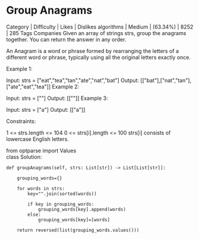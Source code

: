 # Group Anagrams
Category | Difficulty |	Likes |	Dislikes
algorithms |	Medium | (63.34%)	| 8252 |	285
Tags
Companies
Given an array of strings strs, group the anagrams together. You can return the answer in any order.

An Anagram is a word or phrase formed by rearranging the letters of a different word or phrase, typically using all the original letters exactly once.

 

Example 1:

Input: strs = ["eat","tea","tan","ate","nat","bat"]
Output: [["bat"],["nat","tan"],["ate","eat","tea"]]
Example 2:

Input: strs = [""]
Output: [[""]]
Example 3:

Input: strs = ["a"]
Output: [["a"]]
 

Constraints:

1 <= strs.length <= 104
0 <= strs[i].length <= 100
strs[i] consists of lowercase English letters.




from optparse import Values <br>
class Solution:

    def groupAnagrams(self, strs: List[str]) -> List[List[str]]:

        grouping_words={}

        for words in strs:
            key="".join(sorted(words))
            
            if key in grouping_words:
                grouping_words[key].append(words)
            else:
                grouping_words[key]=[words]

        return reversed(list(grouping_words.values()))
    
       
        



